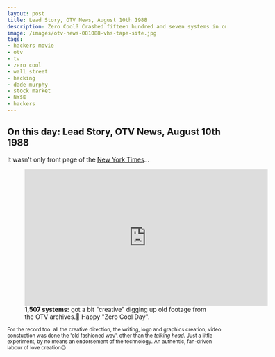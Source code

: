 ```yaml
---
layout: post
title: Lead Story, OTV News, August 10th 1988
description: Zero Cool? Crashed fifteen hundred and seven systems in one day? Biggest crash in history, lead story, OTV News, August 10th, 1988. Lost footage of a news broadcast detailing Hackers exploirts and mentioning Zero Cool.
image: /images/otv-news-081088-vhs-tape-site.jpg
tags:
- hackers movie
- otv
- tv
- zero cool
- wall street
- hacking
- dade murphy
- stock market
- NYSE
- hackers
---
```


## On this day: Lead Story, OTV News, August 10th 1988

It wasn't only front page of the [New York Times](/posts/front-page-new-york-times-1988)...

<figure class="figure">
<div class="ratio ratio-4x3">
<iframe width="560" height="315" src="https://www.youtube.com/embed/SWj8uZwCmGI" title="YouTube video player" frameborder="0" allow="accelerometer; autoplay; clipboard-write; encrypted-media; gyroscope; picture-in-picture; web-share" allowfullscreen></iframe>
</div>
<figcaption><b>1,507 systems:</b> got a bit "creative" digging up old footage from the OTV archives.📼 Happy "Zero Cool Day".</figcaption>
</figure>

<p class="text-muted"><small>For the record too: all the creative direction, the writing, logo and graphics creation, video constuction was done the 'old fashioned way', other than the <em>talking head</em>. Just a little experiment, by no means an endorsement of the technology. An authentic, fan-driven labour of love creation😉</small></p>
